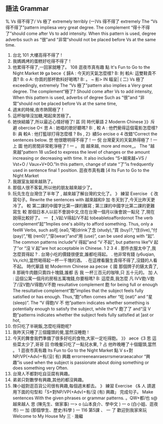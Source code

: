 ## 語法 Grammar
1L Vs 得不得了/ Vs 極了 extremely terribly
(一)Vs 得不得了 extremely
The “Vs 得不得了”pattern impliesa very great degree. The complement “得十不得
了”should come after Vs to add intensity. When this pattern is used, degree adverbs
such as “很"and “非常”should not be placed before Vs at the same time.
1. 台北 101 大樓高得不得了 !
2. 我媽媽烤的蛋糕好吃得不得了 !
3. 他累得不得了,一回家就睡了。
108
逛夜市真有趣  點
It's Fun to Go to the Night Market
》》 ga bece《
歸A : 今天的天氣怎麼樣?
B:                                                    則
較A: 這雙鞋貴不貴?
B:                                                    o
 A: 你買的那杯飲料好喝嗎?
B:                         。
~
影>     IN
瞄呈|
( 二) Vs 極了 exceedingly, extremely
The “Vs 極了”pattern also implies a Very great degree. The complement“極了?
Should come after Vs to add intensity, When this pattern is used, adverbs of degree
Such as “很"and “非常”should not be placed before Vs at the same time,
1. 週末的時候,夜市熱鬧極了 !
2. 這杯咖啡沒加糖,喝起來苦極了。
3. 她快結婚了,所以最近心情好極了!
區                          同
時代華語         2
Moderm Chinese
》》斥避 obercise O<
思 A : 她唱的歌好聽嗎?
B:                         ,
較 A : 他們覺得這個電影怎麼樣?
B:                                                        員
較A : 他打籃球打得怎麼樣 ?
Bs                       ,
2》績So ercise o 4
改錯“Correct the sentences below.
世 他很聰明得不得了 ! 一
倪 台灣夏天的天氣熱得極了 ! 一             上
圖 他的房間非常乾淨極了 ! 一              。
崗 越來越,   more and more,,。
The “越來越”pattern 18 usSed to express the level of changes or the amount
increasing or decreasing with time. It also includes “S+越來越+VS / Vst+O /
Vaux+V+0O.”In this pattern, change of state “了”is fredquently used in sentence final
1                 posltion.
逛夜市真有趣  [4
Its Fun to Go to the Night Market
1. 我跟室友越來越熟了。
2. 那個人很不客氣,所以他的朋友越來越少了。
3. 阮先生在台灣住了半年了 , 越來越了解台灣的文化了。
》 練習 Exercise 《
改寫句子。Rewrite the sentences with 越來越和9
加 冬天到了,今天比昨天更冷了。
較 第二課的中國字比第一課的難寫 ;
第三課的中國字比第二課的更難寫生
較 那個日本人以前不會說中文,住在台灣一個月以後會說一點兒
了,現在說得比較好了。
一                                              【
,V起:V得起/V不起 tobeabletoaffordornot
The verb complement“起”1mplies one's ability to afford something. Thus, only a
feeW Verbs, such as吃 (ea0,“喝(drink了念 (study),“買 (buy)?,“住(live),“付
(pay)”,“租 (ren0)”,“穿(wear)”and“用 (use)”, can be used along with “起”. The
common patterns include“V 得起”and “V 不起”, but patterns like“V 起了”or “沒
V 起”are hot acceptable in Chinese.
1
2
3
4
. 那件衣服太中了,我怎麼買得起 ?
. 台灣小吃的價錢很便宜,誰都吃得起。
. 他非常有錢 (y6uqian, Vs,rich),當然喝得起一杯一千塊的酒。
. 在這裡看醫生貴得不得了,沒錢的人看不起。
時代華語         蛀
Modermm Chinese
aa pecse《
國 那個牌子的錶太貴了,                          8
 那碗牛肉麵只賣四十塊錢,誰都
舌 我      一杯三百元的咖啡,只     五十元的。
加 人 : 這個公寓一個月的房租五萬塊錢,你要租嗎?
B: 這麼貴,我怎麼                 凡
IVV飽:V飽了/沒V飽/V得飽/V不飽
resultative complement 飽 for being full or enough
The resultative complement“飽”implies that the subject feels fully satisfied or has
enough. Thus,“飽”often comes after “吃 (eat)” and “星 (sleep)”. The “V 得飽/V 不
他”pattern indicates whether something is potentially enough to satisfy the subject,
while the“V 飽了了 and“沒 V 飽”patterns indicates whether the subject feels fully
satlsfied at ]ast or hot,
1. 你只吃了半碗飯,怎麼吃得飽呢?
2. 我昨天只睡了三個鐘頭的覺,當然沒睡飽 !
3. 今天的舞會我們準備了很多好吃的食物,大家一定吃得飽。
》》 aece《3
思 這些菜太少了,哥哥
回 你晚餐只吃了一點兒水果,            ?
占 他昨晚睡了十個鐘頭,當然            。
1
逛夜市真有趣
Its Fun to Go to the Night Market 點
V s+對NP/VP(+Adv)+有/沒( 有) 興趣
errorreeneanraesrrsmeraraeacahor
“興趣”is used when the subject is passionate about doing something or does
something very Often.
1. 台灣人不都對吃自豆腐有興趣。
2. 弟弟只對數學有興趣,其他的都沒興趣。
3. 陳小姐對逛百貨公司很有興趣,每個週末都去。
》 練習 Exercise 《& 人
請選用下面的句型和「S+對NP/VP(+Adv)+有/沒 (有) 興趣」
完成句子。
Make sentences With the given phrases or grammar patterns.
。QW+都/也
s@ 越來越人
思 (陳先生、做家事)
一>                                              o
 (山本良介、學中文 )
一                                              o
  (白小姐、逛夜市)
一
加 (那個學生、歷史/科學 )
一
116
第5課      、     一
了   歡迎到我家來玩
Welcome to My House
My 三      ‧ 幾繼
